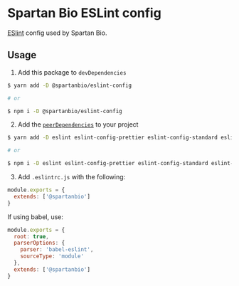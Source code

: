 # Spartan Bio ESLint config

[ESlint](https://eslint.org/) config used by Spartan Bio.

## Usage

1. Add this package to `devDependencies`

```bash
$ yarn add -D @spartanbio/eslint-config

# or

$ npm i -D @spartanbio/eslint-config
```

2. Add the [`peerDependencies`](./package.json) to your project

```bash
$ yarn add -D eslint eslint-config-prettier eslint-config-standard eslint-plugin-import eslint-plugin-node eslint-plugin-prettier eslint-plugin-promise eslint-plugin-standard prettier

# or

$ npm i -D eslint eslint-config-prettier eslint-config-standard eslint-plugin-import eslint-plugin-node eslint-plugin-prettier eslint-plugin-promise eslint-plugin-standard prettier
```

3. Add `.eslintrc.js` with the following:

```js
module.exports = {
  extends: ['@spartanbio']
}
```

If using babel, use:

```js
module.exports = {
  root: true,
  parserOptions: {
    parser: 'babel-eslint',
    sourceType: 'module'
  },
  extends: ['@spartanbio']
}
```

